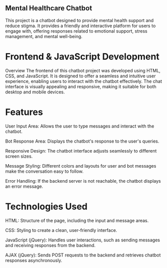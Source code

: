 ## Mental Healthcare Chatbot
This project is a chatbot designed to provide mental health support and reduce stigma. It provides a friendly and interactive platform for users to engage with, offering responses related to emotional support, stress management, and mental well-being.

# Frontend & JavaScript Development
Overview
The frontend of this chatbot project was developed using HTML, CSS, and JavaScript. It is designed to offer a seamless and intuitive user experience, enabling users to interact with the chatbot effectively. The chat interface is visually appealing and responsive, making it suitable for both desktop and mobile devices.

# Features
User Input Area: Allows the user to type messages and interact with the chatbot.

Bot Response Area: Displays the chatbot's response to the user's queries.

Responsive Design: The chatbot interface adjusts seamlessly to different screen sizes.

Message Styling: Different colors and layouts for user and bot messages make the conversation easy to follow.

Error Handling: If the backend server is not reachable, the chatbot displays an error message.

# Technologies Used
HTML: Structure of the page, including the input and message areas.

CSS: Styling to create a clean, user-friendly interface.

JavaScript (jQuery): Handles user interactions, such as sending messages and receiving responses from the backend.

AJAX (jQuery): Sends POST requests to the backend and retrieves chatbot responses asynchronously.